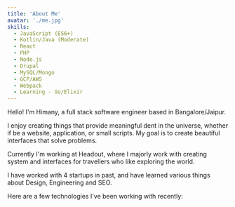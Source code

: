 ```yaml
---
title: 'About Me'
avatar: './me.jpg'
skills:
  - JavaScript (ES6+)
  - Kotlin/Java (Moderate)
  - React
  - PHP
  - Node.js
  - Drupal
  - MySQL/Mongo
  - GCP/AWS
  - Webpack
  - Learning - Go/Elixir
---
```


Hello! I'm Himany, a full stack software engineer based in Bangalore/Jaipur.

I enjoy creating things that provide meaningful dent in the universe, whether if be a website, application, or small scripts. My goal is to create beautiful interfaces that solve problems.

Currently I'm working at Headout, where I majorly work with creating system and interfaces for travellers who like exploring the world.

I have worked with 4 startups in past, and have learned various things about Design, Engineering and SEO.

Here are a few technologies I've been working with recently:
